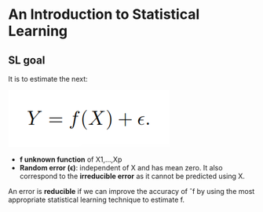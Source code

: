 # An Introduction to Statistical Learning

## SL goal

It is to estimate the next:

![unknow function](img/01-unknow-function.PNG)

- **f unknown function** of X1,...,Xp
- **Random error (ϵ)**: independent of X and has mean zero. It also correspond to the **irreducible error** as it cannot be predicted using X.

An error is **reducible** if we can improve the accuracy of ˆf by using the most appropriate statistical learning technique to estimate f. 
